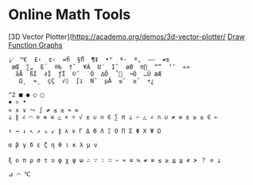 # Online Math Tools
[3D Vector Plotter](https://academo.org/demos/3d-vector-plotter/
[Draw Function Graphs](https://www.desmos.com/calculator)

```
¡⁄  ™€  £‹  ¢›  ∞ﬁ  §ﬂ  ¶‡  •°  ª·  º‚  –—  ≠±
 œŒ  ∑„  E´  ®‰  †ˇ  ¥Á  U¨  Iˆ  øØ  π∏  “”  ‘’  «»
  åÅ  ßÍ  ∂Î  ƒÏ  ©˝  ˙Ó  ∆Ô  ˚  ¬Ò  …Ú æÆ
   Ω¸  ≈˛  çÇ  √◊  ∫ı  N˜  µÂ  ≤¯  ≥˘  ÷¿
```

```
^2 ■ ● ○ □
▪ ▫ •
∝ ∧ ∨ ～ ∫ ≠ ≤ ≥ ≈ ∞
⊥ ∥ ∠ ⌒ ⊙ ≡ ≌ △ × ÷ √ ± ∪ ∩ ∈ ∑ π ⊥ ∽ △ ∠ ∩ ∪ ≠ ≡ ± ≥ ≤ ∈ ←

↑ → ↓ ↖ ↗ ↘ ↙ ∥ ∧ ∨ Γ Δ Θ Λ Ξ Ο Π Σ Φ Χ Ψ Ω

α β γ δ ε ζ η θ ι κ λ μ ν

ξ ο π ρ σ τ υ φ χ ψ ω ∴ ∵ ∶ ∷ ∽ ≈ ≌ ≒ ≠ ≡ ≤ ≥ ≦ ≧ ≮ ≯ ？ ⊙ ⊥

⊿ ⌒ ℃
```

